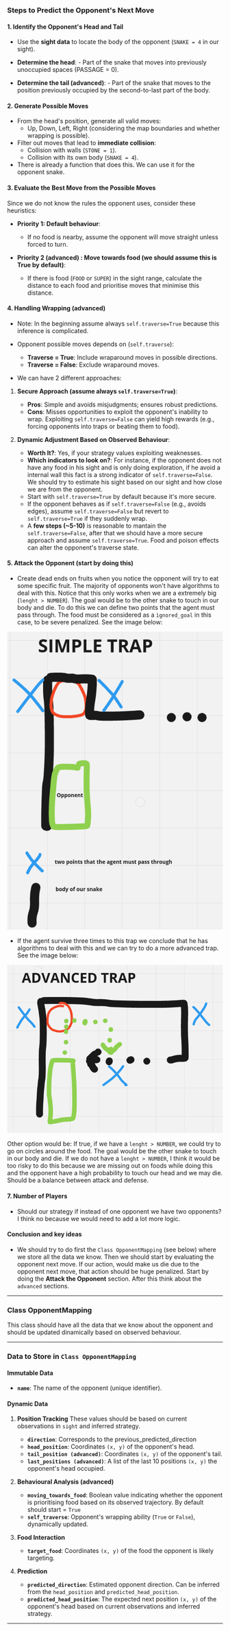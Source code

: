 ### Steps to Predict the Opponent's Next Move

#### 1. **Identify the Opponent's Head and Tail**

   - Use the **sight data** to locate the body of the opponent (`SNAKE = 4` in our sight).
   - **Determine the head**:
    - Part of the snake that moves into previously unoccupied spaces (PASSAGE = 0).

   - **Determine the tail (advanced)**:
    - Part of the snake that moves to the position previously occupied by the second-to-last part of the body.

#### 2. **Generate Possible Moves**

   - From the head's position, generate all valid moves:
     - Up, Down, Left, Right (considering the map boundaries and whether wrapping is possible).
   - Filter out moves that lead to **immediate collision**:
     - Collision with walls (`STONE = 1`).
     - Collision with its own body (`SNAKE = 4`).
   - There is already a function that does this. We can use it for the opponent snake.  

#### 3. **Evaluate the Best Move from the Possible Moves**
   Since we do not know the rules the opponent uses, consider these heuristics:
   - **Priority 1: Default behaviour**:
     - If no food is nearby, assume the opponent will move straight unless forced to turn.

   - **Priority 2 (advanced) : Move towards food (we should assume this is True by default)**:
     - If there is food (`FOOD` or `SUPER`) in the sight range, calculate the distance to each food and prioritise moves that minimise this distance.
 
#### 4. **Handling Wrapping (advanced)**
   - Note: In the beginning assume always `self.traverse=True` because this inference is complicated.
   
   - Opponent possible moves depends on (`self.traverse`):
     - **Traverse = True**: Include wraparound moves in possible directions.
     - **Traverse = False**: Exclude wraparound moves.
   - We can have 2 different approaches:
1. **Secure Approach (assume always `self.traverse=True`)**:
   - **Pros**: Simple and avoids misjudgments; ensures robust predictions.
   - **Cons**: Misses opportunities to exploit the opponent's inability to wrap. Exploiting `self.traverse=False` can yield high rewards (e.g., forcing opponents into traps or beating them to food). 

2. **Dynamic Adjustment Based on Observed Behaviour**:
   - **Worth It?**: Yes, if your strategy values exploiting weaknesses.
   - **Which indicators to look on?**: For instance, if the opponent does not have any food in his sight and is only doing exploration, if he avoid a internal wall this fact is a strong indicator of `self.traverse=False`. We should try to estimate his sight based on our sight and how close we are from the opponent.
   - Start with `self.traverse=True` by default because it's more secure.
   - If the opponent behaves as if `self.traverse=False` (e.g., avoids edges), assume `self.traverse=False` but revert to `self.traverse=True` if they suddenly wrap.
   - A **few steps (~5-10)** is reasonable to mantain the `self.traverse=False`, after that we should have a more secure approach and assume `self.traverse=True`. Food and poison effects can alter the opponent's traverse state.
   

#### 5. **Attack the Opponent (start by doing this)**
   - Create dead ends on fruits when you notice the opponent will try to eat some specific fruit. The majority of opponents won't have algorithms to deal with this. Notice that this only works when we are a extremely big (`lenght > NUMBER`). The goal would be to the other snake to touch in our body and die. To do this we can define two points that the agent must pass through. The food must be considered as a `ìgnored_goal` in this case, to be severe penalized. See the image below:

   ![Example Image](utils/simpleTrap.png)

   - If the agent survive three times to this trap we conclude that he has algorithms to deal with this and we can try to do a more advanced trap. See the image below:

   ![Example Image](utils/advancedTrap.png)

   Other option would be:
   If true, if we have a `lenght > NUMBER`, we could try to go on circles around the food. The goal would be the other snake to touch in our body and die. 
   If we do not have a `lenght > NUMBER`, I think it would be too risky to do this because we are missing out on foods while doing this and the opponent have a high probability to touch our head and we may die. Should be a balance between attack and defense.

#### 7. **Number of Players**

   - Should our strategy if instead of one opponent we have two opponents? 
      I think no because we would need to add a lot more logic. 

#### Conclusion and key ideas

- We should try to do first the `Class OpponentMapping` (see below) where we store all the data we know. 
Then we should start by evaluating the opponent next move. If our action, would make us die due to the opponent next move, that action should be huge penalized. 
Start by doing the **Attack the Opponent** section. After this think about the `advanced` sections.
---

### Class OpponentMapping

This class should have all the data that we know about the opponent and should be updated dinamically based on observed behaviour.

---

### **Data to Store in `Class OpponentMapping`**

#### **Immutable Data**

- **`name`**: The name of the opponent (unique identifier).

#### **Dynamic Data**

1. **Position Tracking**
   These values should be based on current observations in `sight` and inferred strategy.
   - **`direction`**: Corresponds to the previous_predicted_direction
   - **`head_position`**: Coordinates `(x, y)` of the opponent's head.
   - **`tail_position (advanced)`**: Coordinates `(x, y)` of the opponent's tail.
   - **`last_positions (advanced)`**: A list of the last 10 positions `(x, y)` the opponent's head occupied.

2. **Behavioural Analysis (advanced)**
   - **`moving_towards_food`**: Boolean value indicating whether the opponent is prioritising food based on its observed trajectory. By default should start = `True`
   - **`self_traverse`**: Opponent's wrapping ability (`True` or `False`), dynamically updated.

3. **Food Interaction**
   - **`target_food`**: Coordinates `(x, y)` of the food the opponent is likely targeting.

4. **Prediction**
   - **`predicted_direction`**: Estimated opponent direction. Can be inferred from the `head_position` and `predicted_head_position`.
   - **`predicted_head_position`**: The expected next position `(x, y)` of the opponent's head based on current observations and inferred strategy.

---
